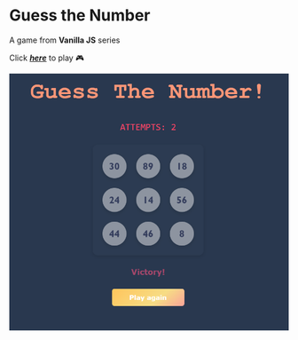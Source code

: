 # Guess the Number

A game from **Vanilla JS** series

Click ***[here](https://miaraylight.github.io/GuessTheNumberGame/)*** to play 🎮 

![Game image](/images/image.png)
